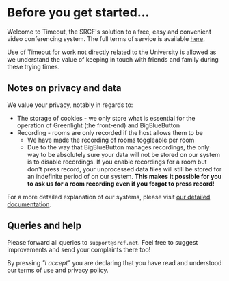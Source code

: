 # Before you get started...

Welcome to Timeout, the SRCF's solution to a free, easy and convenient video conferencing system. The full terms of service is available [here](https://docs.srcf.net/timeout/tos.html). 

Use of Timeout for work not directly related to the University is allowed as we understand the value of keeping in touch with friends and family during these trying times.
  
## Notes on privacy and data

We value your privacy, notably in regards to:

* The storage of cookies - we only store what is essential for the operation of Greenlight (the front-end) and BigBlueButton
* Recording - rooms are only recorded if the host allows them to be
  * We have made the recording of rooms toggleable per room
  * Due to the way that BigBlueButton manages recordings, the only way to be absolutely sure your data will not be stored on our system is to disable recordings. If you enable recordings for a room but don't press record, your unprocessed data files will still be stored for an indefinite period of on our system. **This makes it possible for you to ask us for a room recording even if you forgot to press record!**

For a more detailed explanation of our systems, please visit [our detailed documentation](https://docs.srcf.net/#timeout).

## Queries and help

Please forward all queries to `support@srcf.net`. Feel free to suggest improvements and send your complaints there too!

By pressing *"I accept"* you are declaring that you have read and understood our terms of use and privacy policy.